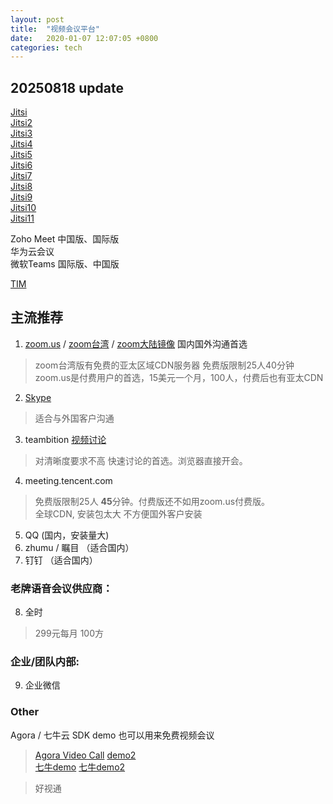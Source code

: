 ```yaml
---
layout: post
title:  "视频会议平台"
date:   2020-01-07 12:07:05 +0800
categories: tech
---
```


## 20250818 update  
[Jitsi](https://meet.jit.si/)  
[Jitsi2](https://meet.jitsi.fi/)  
[Jitsi3](https://conference.jitsi.fi/)  
[Jitsi4](https://fairmeeting.net/)  
[Jitsi5](https://meet.init7.net/en/)  
[Jitsi6](https://meet.physik.kit.edu/)  
[Jitsi7](https://edu.meet.garr.it/)  
[Jitsi8](https://jitsi.net.scc.kit.edu/)  
[Jitsi9](https://v.onlinetool.cc/)  
[Jitsi10](https://jitsi.is)  
[Jitsi11](https://meet3.lib.nttu.edu.tw/)  

Zoho Meet 中国版、国际版  
华为云会议  
微软Teams 国际版、中国版  

[TIM](https://tim.qq.com)

## 主流推荐
1. [zoom.us](https://zoom.us) / 
[zoom台湾](https://zoomnow.net/) / 
[zoom大陆镜像](https://zoom.com.cn)  国内国外沟通首选
> zoom台湾版有免费的亚太区域CDN服务器  免费版限制25人40分钟  
zoom.us是付费用户的首选，15美元一个月，100人，付费后也有亚太CDN

2. [Skype](https://www.skype.com/en/get-skype/) 
> 适合与外国客户沟通  

3. teambition [视频讨论](https://blog.teambition.com/blog/web-10-28-1)  
> 对清晰度要求不高 快速讨论的首选。浏览器直接开会。  

4. meeting.tencent.com  
> 免费版限制25人 **45**分钟。付费版还不如用zoom.us付费版。  
> 全球CDN, 安装包太大 不方便国外客户安装  

5. QQ (国内，安装量大) 
1. zhumu / 瞩目 （适合国内） 
1. 钉钉  （适合国内）    

### 老牌语音会议供应商：
8. 全时  
> 299元每月 100方

### 企业/团队内部:
9. 企业微信  

### Other

Agora / 七牛云 SDK demo 也可以用来免费视频会议  
> [Agora Video Call](https://videocall.agora.io/)  [demo2](https://docs.agora.io/cn/Agora%20Platform/downloads)  
> [七牛demo](https://demo-rtc.qnsdk.com/) [七牛demo2](https://doc.qnsdk.com/rtn/docs/demo)  

  
> 好视通
